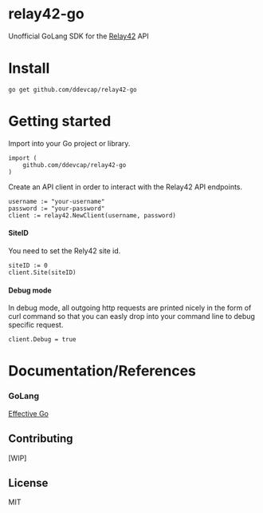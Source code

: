 # relay42-go

Unofficial GoLang SDK for the [Relay42](https://relay42.com) API

# Install

`go get github.com/ddevcap/relay42-go`

# Getting started

Import into your Go project or library.

```
import (
    github.com/ddevcap/relay42-go
)
```

Create an API client in order to interact with the Relay42 API endpoints.

```
username := "your-username"
password := "your-password"
client := relay42.NewClient(username, password)
```

#### SiteID
You need to set the Rely42 site id. 

```
siteID := 0
client.Site(siteID)
```

#### Debug mode
In debug mode, all outgoing http requests are printed nicely in the form of curl command so that you can easly drop into your command line to debug specific request.

```
client.Debug = true
```

# Documentation/References

### GoLang
[Effective Go](https://golang.org/doc/effective_go.html)

## Contributing
[WIP]

## License
MIT